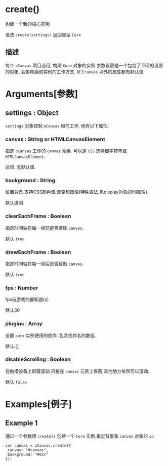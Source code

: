 # create()

构建一个新的核心实例

语法 `create(settings)` 返回类型 `Core`

## 描述

每个 `oCanvas` 项目必用, 构建 `Core` 对象的实例.参数设置是一个包含了不同的设置的对象, 会影响当前实例的工作方式. `除了canvas` 以外的属性都有默认值.

# Arguments[参数]

## settings : Object

`settings` 对象控制 `oCanvas` 如何工作, 他有以下属性:

### canvas : String or HTMLCanvasElement

指定 `oCanvas` 工作的 `canvas` 元素. 可以是 `CSS` 选择器字符串或 `HTMLCanvasElement`.

必须. 无默认值.

### background : String

设置背景.支持CSS颜色值,渐变和图像(特殊语法,见display对象的fill属性).

默认透明

### clearEachFrame : Boolean

指定时间轴在每一帧前是否清除 `canvas`.

默认 `true`

### drawEachFrame : Boolean

指定时间轴在每一帧后是否绘制 `canvas`.

默认 `true`

### fps : Number

fps玩游戏的都知道(x)

默认30

### plugins : Array

设置 `core` 实例使用的插件. 包含插件名的数组.

默认:[]

### disableScrolling : Boolean

在触摸设备上屏蔽滚动.只是在 `canvas` 元素上屏蔽,其他地方依然可以滚动.

默认 `false`

# Examples[例子]

## Example 1

通过一个参数用 `create()` 创建一个 `Core` 实例.指定背景和 `canvas` 对象的 `id`.

```
var canvas = oCanvas.create({
 canvas: "#canvas",
 background: "#0cc"
});
```
